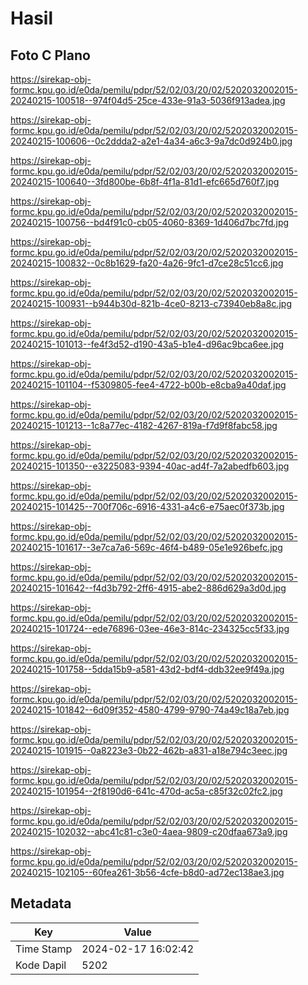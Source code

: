 # Hasil

## Foto C Plano

https://sirekap-obj-formc.kpu.go.id/e0da/pemilu/pdpr/52/02/03/20/02/5202032002015-20240215-100518--974f04d5-25ce-433e-91a3-5036f913adea.jpg

https://sirekap-obj-formc.kpu.go.id/e0da/pemilu/pdpr/52/02/03/20/02/5202032002015-20240215-100606--0c2ddda2-a2e1-4a34-a6c3-9a7dc0d924b0.jpg

https://sirekap-obj-formc.kpu.go.id/e0da/pemilu/pdpr/52/02/03/20/02/5202032002015-20240215-100640--3fd800be-6b8f-4f1a-81d1-efc665d760f7.jpg

https://sirekap-obj-formc.kpu.go.id/e0da/pemilu/pdpr/52/02/03/20/02/5202032002015-20240215-100756--bd4f91c0-cb05-4060-8369-1d406d7bc7fd.jpg

https://sirekap-obj-formc.kpu.go.id/e0da/pemilu/pdpr/52/02/03/20/02/5202032002015-20240215-100832--0c8b1629-fa20-4a26-9fc1-d7ce28c51cc6.jpg

https://sirekap-obj-formc.kpu.go.id/e0da/pemilu/pdpr/52/02/03/20/02/5202032002015-20240215-100931--b944b30d-821b-4ce0-8213-c73940eb8a8c.jpg

https://sirekap-obj-formc.kpu.go.id/e0da/pemilu/pdpr/52/02/03/20/02/5202032002015-20240215-101013--fe4f3d52-d190-43a5-b1e4-d96ac9bca6ee.jpg

https://sirekap-obj-formc.kpu.go.id/e0da/pemilu/pdpr/52/02/03/20/02/5202032002015-20240215-101104--f5309805-fee4-4722-b00b-e8cba9a40daf.jpg

https://sirekap-obj-formc.kpu.go.id/e0da/pemilu/pdpr/52/02/03/20/02/5202032002015-20240215-101213--1c8a77ec-4182-4267-819a-f7d9f8fabc58.jpg

https://sirekap-obj-formc.kpu.go.id/e0da/pemilu/pdpr/52/02/03/20/02/5202032002015-20240215-101350--e3225083-9394-40ac-ad4f-7a2abedfb603.jpg

https://sirekap-obj-formc.kpu.go.id/e0da/pemilu/pdpr/52/02/03/20/02/5202032002015-20240215-101425--700f706c-6916-4331-a4c6-e75aec0f373b.jpg

https://sirekap-obj-formc.kpu.go.id/e0da/pemilu/pdpr/52/02/03/20/02/5202032002015-20240215-101617--3e7ca7a6-569c-46f4-b489-05e1e926befc.jpg

https://sirekap-obj-formc.kpu.go.id/e0da/pemilu/pdpr/52/02/03/20/02/5202032002015-20240215-101642--f4d3b792-2ff6-4915-abe2-886d629a3d0d.jpg

https://sirekap-obj-formc.kpu.go.id/e0da/pemilu/pdpr/52/02/03/20/02/5202032002015-20240215-101724--ede76896-03ee-46e3-814c-234325cc5f33.jpg

https://sirekap-obj-formc.kpu.go.id/e0da/pemilu/pdpr/52/02/03/20/02/5202032002015-20240215-101758--5dda15b9-a581-43d2-bdf4-ddb32ee9f49a.jpg

https://sirekap-obj-formc.kpu.go.id/e0da/pemilu/pdpr/52/02/03/20/02/5202032002015-20240215-101842--6d09f352-4580-4799-9790-74a49c18a7eb.jpg

https://sirekap-obj-formc.kpu.go.id/e0da/pemilu/pdpr/52/02/03/20/02/5202032002015-20240215-101915--0a8223e3-0b22-462b-a831-a18e794c3eec.jpg

https://sirekap-obj-formc.kpu.go.id/e0da/pemilu/pdpr/52/02/03/20/02/5202032002015-20240215-101954--2f8190d6-641c-470d-ac5a-c85f32c02fc2.jpg

https://sirekap-obj-formc.kpu.go.id/e0da/pemilu/pdpr/52/02/03/20/02/5202032002015-20240215-102032--abc41c81-c3e0-4aea-9809-c20dfaa673a9.jpg

https://sirekap-obj-formc.kpu.go.id/e0da/pemilu/pdpr/52/02/03/20/02/5202032002015-20240215-102105--60fea261-3b56-4cfe-b8d0-ad72ec138ae3.jpg


## Metadata

| Key        | Value               |
| ---------- | ------------------- |
| Time Stamp | 2024-02-17 16:02:42 |
| Kode Dapil | 5202                |



